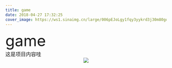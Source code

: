 ```yaml
---
title: game
date: 2018-04-27 17:32:25
cover_image: https://ws1.sinaimg.cn/large/006pEJoLgy1fqy3yykrd3j30m80goagl.jpg
---
```

<div align="center">
    <div align="left" style="width:1200px;">
    <div ><font size="8">game</font></div>
    <font size="3">这是项目内容哇</font>
    </div>
    <img class="img-fluid project-img" src="https://ws1.sinaimg.cn/large/006pEJoLgy1fqy3yyzhjzj30xc3abh0c.jpg" />
</div>